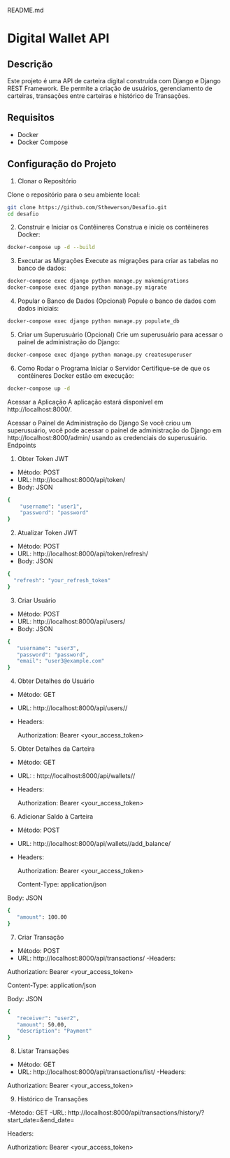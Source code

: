 README.md

# Digital Wallet API

## Descrição

Este projeto é uma API de carteira digital construída com Django e Django REST Framework. Ele permite a criação de usuários, gerenciamento de carteiras, transações entre carteiras e histórico de Transações. 

## Requisitos

- Docker
- Docker Compose

## Configuração do Projeto

1. Clonar o Repositório

Clone o repositório para o seu ambiente local:

```bash
git clone https://github.com/Sthewerson/Desafio.git
cd desafio
 ```
2. Construir e Iniciar os Contêineres
Construa e inicie os contêineres Docker:
  ```bash
docker-compose up -d --build    
```

3. Executar as Migrações
Execute as migrações para criar as tabelas no banco de dados:
 ```bash
docker-compose exec django python manage.py makemigrations
docker-compose exec django python manage.py migrate     
```
4. Popular o Banco de Dados (Opcional)
Popule o banco de dados com dados iniciais:
 ```bash
 docker-compose exec django python manage.py populate_db     
```
5. Criar um Superusuário (Opcional)
Crie um superusuário para acessar o painel de administração do Django:
 ```bash
docker-compose exec django python manage.py createsuperuser      
```
6. Como Rodar o Programa
Iniciar o Servidor
Certifique-se de que os contêineres Docker estão em execução:
 ```bash
docker-compose up -d        
```
Acessar a Aplicação
A aplicação estará disponível em http://localhost:8000/.

Acessar o Painel de Administração do Django
Se você criou um superusuário, você pode acessar o painel de administração do Django em http://localhost:8000/admin/ usando as credenciais do superusuário.
Endpoints
1. Obter Token JWT
- Método: POST
- URL: http://localhost:8000/api/token/
- Body: JSON
```bash
{
    "username": "user1",
    "password": "password"
}
```
2. Atualizar Token JWT
- Método: POST
- URL: http://localhost:8000/api/token/refresh/
- Body: JSON
```bash
{
  "refresh": "your_refresh_token"
}
```

3. Criar Usuário

- Método: POST
- URL: http://localhost:8000/api/users/
- Body: JSON
 ```bash
 {
    "username": "user3",
    "password": "password",
    "email": "user3@example.com"
}       
 ```

4. Obter Detalhes do Usuário

- Método: GET
- URL: http://localhost:8000/api/users/<id>/
- Headers:
  
  Authorization: Bearer <your_access_token>

5. Obter Detalhes da Carteira

- Método: GET
- URL: : http://localhost:8000/api/wallets/<id>/
- Headers:
  
  Authorization: Bearer <your_access_token>

6. Adicionar Saldo à Carteira

- Método: POST
- URL: http://localhost:8000/api/wallets/<id>/add_balance/
- Headers:
  
  Authorization: Bearer <your_access_token>
  
  Content-Type: application/json
  
Body: JSON

 ```bash
 {
    "amount": 100.00
}
```
7. Criar Transação

- Método: POST
- URL: http://localhost:8000/api/transactions/
-Headers:

 Authorization: Bearer <your_access_token>
 
 Content-Type: application/json
 
Body: JSON
 ```bash
 {
    "receiver": "user2",
    "amount": 50.00,
    "description": "Payment"
}
```
8. Listar Transações

- Método: GET
- URL: http://localhost:8000/api/transactions/list/
-Headers:

Authorization: Bearer <your_access_token>

9. Histórico de Transações

-Método: GET
-URL: http://localhost:8000/api/transactions/history/?start_date=<YYYY-MM-DD>&end_date=<YYYY-MM-DD>

Headers:

Authorization: Bearer <your_access_token>
